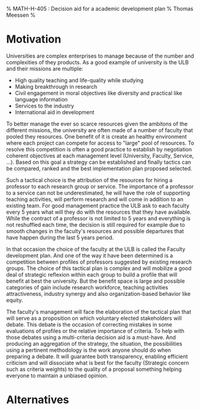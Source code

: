 % MATH-H-405 : Decision aid for a academic development plan
% Thomas Meessen
%


# Motivation

Universities are complex enterprises to manage because of the number and complexities of they products.
As a good example of university is the ULB and their missions are multiple:

- High quality teaching and life-quality while studying
- Making breakthrough in research
- Civil engagement in moral objectives like diversity and practical like language information
- Services to the industry
- International aid in development

To better manage the ever so scarce resources given the ambitons of the different missions, the university are often made of a number of faculty that pooled they resources.
One benefit of it is create an healthy environment where each project can compete for access to "large" pool of resources.
To resolve this competition is often a good practice to establish by negotiation coherent objectives at each management level (University, Faculty, Service, ...).
Based on this goal a strategy can be established and finally tactics can be compared, ranked and the best implementation plan proposed selected.


Such a tactical choice is the attribution of the resources for hiring a professor to each research group or service.
The importance of a professor to a service can not be underestimated, he will have the role of supporting teaching activities, will perform research and will come in addition to an existing team.
For good management practice the ULB ask to each faculty every 5 years what will they do with the resources that they have available.
While the contract of a professor is not limited to 5 years and everything is not reshuffled each time, the decision is still required for example due to smooth changes in the faculty's resources and possible departures that have happen during the last 5 years period.  


In that occasion the choice of the faculty at the ULB is called the Faculty development plan.
And one of the way it have been determined is a competition between profiles of professors suggested by existing research groups.
The choice of this tactical plan is complex and will mobilize a good deal of strategic reflexion within each group to build a profile that will benefit at best the university.
But the benefit space is large and possible categories of gain include research workforce, teaching activities attractiveness, industry synergy and also organization-based behavior like equity.


The faculty's management will face the elaboration of the tactical plan that will serve as a proposition on which voluntary elected stakeholders will debate.
This debate is the occasion of correcting mistakes in some evaluations of profiles or the relative importance of criteria.
To help with those debates using a multi-criteria decision aid is a must-have.
And producing an aggregation of the strategy, the situation, the possibilities using a pertinent methodology is the work anyone should do when preparing a debate.
It will guarantee both transparency, enabling efficient criticism and will dissociate what is best for the faculty (Strategic concern such as criteria weights) to the quality of a proposal something helping everyone to maintain a unbiased opinion.  


# Alternatives
